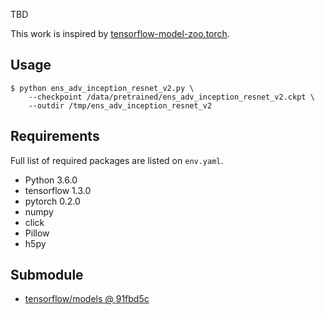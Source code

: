 TBD

This work is inspired by [tensorflow-model-zoo.torch](https://github.com/Cadene/tensorflow-model-zoo.torch).

## Usage

```
$ python ens_adv_inception_resnet_v2.py \
    --checkpoint /data/pretrained/ens_adv_inception_resnet_v2.ckpt \
    --outdir /tmp/ens_adv_inception_resnet_v2
```

## Requirements

Full list of required packages are listed on `env.yaml`.

* Python 3.6.0
* tensorflow 1.3.0
* pytorch 0.2.0
* numpy
* click
* Pillow
* h5py

## Submodule

* [tensorflow/models @ 91fbd5c](https://github.com/tensorflow/models/tree/91fbd5c5717b95a1b3345e04f10600d74be531d3)
